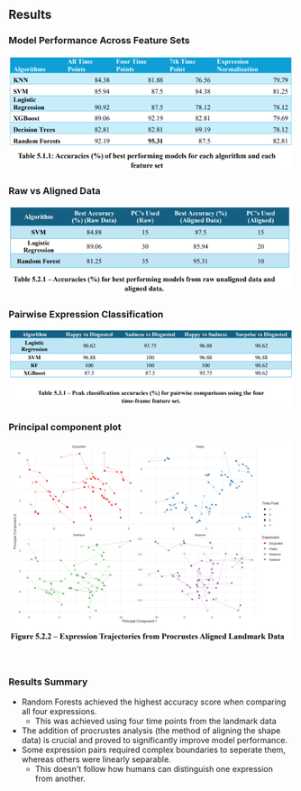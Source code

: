 
## **Results**

### Model Performance Across Feature Sets
![Accuracy Table](/results/accuracy_table1.png)

### Raw vs Aligned Data
![Alignment Results](/results/accuracy_table2.png)

### Pairwise Expression Classification
![Pairwise Results](/results/accuracy_table3.png)

### Principal component plot
![PCA Variance](/results/pc_plot.png)

<br/>

### Results Summary

- Random Forests achieved the highest accuracy score when comparing all four expressions.
  - This was achieved using four time points from the landmark data
- The addition of procrustes analysis (the method of aligning the shape data) is crucial and proved to significantly improve model performance.
- Some expression pairs required complex boundaries to seperate them, whereas others were linearly separable.
  - This doesn't follow how humans can distinguish one expression from another.
